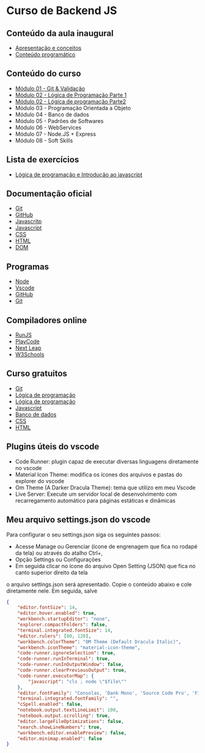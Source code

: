# Curso de Backend JS

## Conteúdo da aula inaugural

 - [Apresentação e conceitos](https://www.canva.com/design/DAGs3BVAI4A/ZUhyaDnoFCt3Zuz4Fxr-Dg/edit)
 - [Conteúdo programático](https://www.canva.com/design/DAGs3vWWvNY/jvOrpL2qVBU7BLAY9QRIuQ/edit)

## Conteúdo do curso

* [Módulo 01 - Git \& Validação](https://www.canva.com/design/DAGvZVPKpBc/hoiSlnSG4qRt7IIQDJnuMA/edit)
* [Módulo 02 - Lógica de Programação Parte 1](https://www.canva.com/design/DAGxv3eca58/-d5D6kdQ2FFjZBmtdMlkdw/edit)
* [Módulo 02 - Lógica de programação Parte2](https://www.canva.com/design/DAGs3zuE_VY/C-c_iCCr6R9e_7mlt04ytg/edit)
* Módulo 03 - Programação Orientada a Objeto
* Módulo 04 - Banco de dados
* Módulo 05 - Padrões de Softwares
* Módulo 06 - WebServices
* Módulo 07 - Node.JS + Express
* Módulo 08 - Soft Skills

## Lista de exercícios
- [Lógica de programação e Introdução ao javascript](mod02LogDeProgramacao/exercicios.pdf)

## Documentação oficial

* [Git](https://git-scm.com/doc)
* [GitHub](https://docs.github.com/pt)
* [Javascritp](https://javascript.info/)
* [Javascript](https://developer.mozilla.org/pt-BR/docs/Web/JavaScript)
* [CSS](https://developer.mozilla.org/pt-BR/docs/Web/CSS)
* [HTML](https://developer.mozilla.org/pt-BR/docs/Web/HTML)
* [DOM](https://developer.mozilla.org/pt-BR/docs/Web/API/Document_Object_Model/Introduction)

## Programas
 - [Node](https://nodejs.org/pt)
 - [Vscode](https://code.visualstudio.com/)
 - [GitHub](https://github.com/?locale=pt-br)
 - [Git](https://git-scm.com/downloads)

## Compiladores online
 - [RunJS](https://runjs.app/play)
 - [PlayCode](https://playcode.io/new)
 - [Next Leap](https://nextleap.app/online-compiler/javascript-programming)
 - [W3Schools](https://www.w3schools.com/js/js_editor.asp)

## Curso gratuitos
 - [Git](https://www.udemy.com/course/git-e-github/)
 - [Lógica de programação ](https://www.youtube.com/watch?v=0hN7_TTuR2M&list=PLfzRxaru7YPtu8TPQChFnLN9rGXoXfNUQ)
 - [Lógica de programação](https://www.udemy.com/course/curso-pratico-de-logica-de-programacao-com-portugol/)
 - [Javascript](https://www.youtube.com/watch?v=vEwPnjqWQ-g&list=PL2Fdisxwzt_d590u3uad46W-kHA0PTjjw)
 - [Banco de dados](https://www.youtube.com/watch?v=GdxodSoV_5k&list=PLvUnyzH5T1MwlompyzqZ1ADY0F92Bd7DS)
 - [CSS](https://www.udemy.com/course/curso-basico-de-css3-tipscode/)
 - [HTML](https://www.udemy.com/course/introducao-a-linguagem-html/)

## Plugins úteis do vscode
 - Code Runner: plugin capaz de executar diversas linguagens diretamente no vscode
 - Material Icon Theme: modifica os ícones dos arquivos e pastas do explorer do vscode
 - Om Theme (A Darker Dracula Theme): tema que utilizo em meu Vscode
 - Live Server: Execute um servidor local de desenvolvimento com recarregamento automático para páginas estáticas e dinâmicas

 ## Meu arquivo settings.json do vscode

 Para configurar o seu settings.json siga os  seguintes passos:

- Acesse Manage ou Gerenciar (ícone de engrenagem que fica no rodapé da tela) ou através do atalho Ctrl+,
- Opção Settings ou Configurações
- Em seguida clicar no ícone do arquivo Open Setting (JSON) que fica no canto superior direito da tela

o arquivo settings.json será apresentado. Copie o conteúdo abaixo e cole diretamente nele. Em seguida, salve

```json
{
    "editor.fontSize": 14,
    "editor.hover.enabled": true,
    "workbench.startupEditor": "none",
    "explorer.compactFolders": false,
    "terminal.integrated.fontSize": 14,
    "editor.rulers": [80, 120],
    "workbench.colorTheme": "OM Theme (Default Dracula Italic)",
    "workbench.iconTheme": "material-icon-theme",
    "code-runner.ignoreSelection": true,
    "code-runner.runInTerminal": true,
    "code-runner.runInOutputWindow": false,
    "code-runner.clearPreviousOutput": true,
    "code-runner.executorMap": {
        "javascript": "cls ; node \"$file\""
    },
    "editor.fontFamily": "Consolas, 'Dank Mono', 'Source Code Pro', 'Fira Code', Menlo, 'Inconsolata', 'Droid Sans Mono', 'DejaVu Sans Mono', 'Ubuntu Mono', 'Courier New', Courier, Monaco, monospace",
    "terminal.integrated.fontFamily": "",
    "cSpell.enabled": false,
    "notebook.output.textLineLimit": 100,
    "notebook.output.scrolling": true,
    "editor.largeFileOptimizations": false,
    "search.showLineNumbers": true,
    "workbench.editor.enablePreview": false,
    "editor.minimap.enabled": false
}
```


